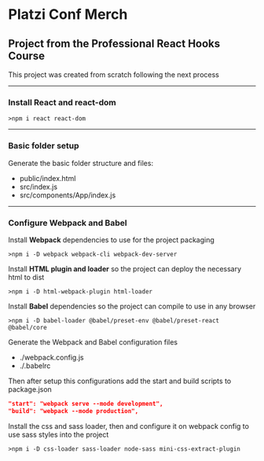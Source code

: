 # Platzi Conf Merch

## Project from the Professional React Hooks Course

This project was created from scratch following the next process

---

### Install React and react-dom

```npm
>npm i react react-dom
```

---

### Basic folder setup

Generate the basic folder structure and files:

- public/index.html
- src/index.js
- src/components/App/index.js

---

### Configure Webpack and Babel

Install **Webpack** dependencies to use for the project packaging

```npm
>npm i -D webpack webpack-cli webpack-dev-server
```

Install **HTML plugin and loader** so the project can deploy the necessary html to dist

```npm
>npm i -D html-webpack-plugin html-loader
```

Install **Babel** dependencies so the project can compile to use in any browser

```npm
>npm i -D babel-loader @babel/preset-env @babel/preset-react @babel/core
```

Generate the Webpack and Babel configuration files

- ./webpack.config.js
- ./.babelrc

Then after setup this configurations add the start and build scripts to package.json

```json
"start": "webpack serve --mode development",
"build": "webpack --mode production",
```

Install the css and sass loader, then and configure it on webpack config to use sass styles into the project

```npm
>npm i -D css-loader sass-loader node-sass mini-css-extract-plugin
```
